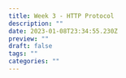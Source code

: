 ```yaml
---
title: Week 3 - HTTP Protocol
description: ""
date: 2023-01-08T23:34:55.230Z
preview: ""
draft: false
tags: ""
categories: ""
---
```

